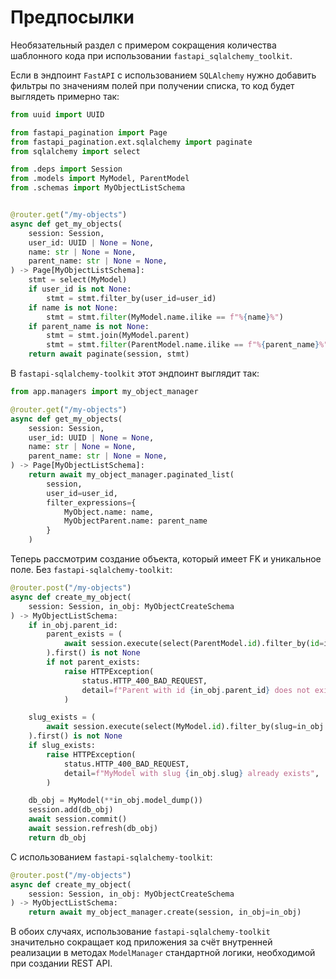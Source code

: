# Предпосылки
Необязательный раздел с примером сокращения количества шаблонного кода при использовании `fastapi_sqlalchemy_toolkit`.

Если в эндпоинт `FastAPI` с использованием `SQLAlchemy`
нужно добавить фильтры по значениям полей при получении списка,
то код будет выглядеть примерно так:

```python
from uuid import UUID

from fastapi_pagination import Page
from fastapi_pagination.ext.sqlalchemy import paginate
from sqlalchemy import select

from .deps import Session
from .models import MyModel, ParentModel
from .schemas import MyObjectListSchema


@router.get("/my-objects")
async def get_my_objects(
    session: Session,
    user_id: UUID | None = None,
    name: str | None = None,
    parent_name: str | None = None,
) -> Page[MyObjectListSchema]:
    stmt = select(MyModel)
    if user_id is not None:
        stmt = stmt.filter_by(user_id=user_id)
    if name is not None:
        stmt = stmt.filter(MyModel.name.ilike == f"%{name}%")
    if parent_name is not None:
        stmt = stmt.join(MyModel.parent)
        stmt = stmt.filter(ParentModel.name.ilike == f"%{parent_name}%")
    return await paginate(session, stmt)
```

В `fastapi-sqlalchemy-toolkit` этот эндпоинт выглядит так:

```python
from app.managers import my_object_manager

@router.get("/my-objects")
async def get_my_objects(
    session: Session,
    user_id: UUID | None = None,
    name: str | None = None,
    parent_name: str | None = None,
) -> Page[MyObjectListSchema]:
    return await my_object_manager.paginated_list(
        session,
        user_id=user_id,
        filter_expressions={
            MyObject.name: name,
            MyObjectParent.name: parent_name
        }
    )
```

Теперь рассмотрим создание объекта, который имеет FK и уникальное поле. Без `fastapi-sqlalchemy-toolkit`:

```python
@router.post("/my-objects")
async def create_my_object(
    session: Session, in_obj: MyObjectCreateSchema
) -> MyObjectListSchema:
    if in_obj.parent_id:
        parent_exists = (
            await session.execute(select(ParentModel.id).filter_by(id=in_obj.parent_id))
        ).first() is not None
        if not parent_exists:
            raise HTTPException(
                status.HTTP_400_BAD_REQUEST,
                detail=f"Parent with id {in_obj.parent_id} does not exist",
            )

    slug_exists = (
        await session.execute(select(MyModel.id).filter_by(slug=in_obj.slug))
    ).first() is not None
    if slug_exists:
        raise HTTPException(
            status.HTTP_400_BAD_REQUEST,
            detail=f"MyModel with slug {in_obj.slug} already exists",
        )

    db_obj = MyModel(**in_obj.model_dump())
    session.add(db_obj)
    await session.commit()
    await session.refresh(db_obj)
    return db_obj
```

С использованием `fastapi-sqlalchemy-toolkit`:

```python
@router.post("/my-objects")
async def create_my_object(
    session: Session, in_obj: MyObjectCreateSchema
) -> MyObjectListSchema:
    return await my_object_manager.create(session, in_obj=in_obj)
```

В обоих случаях, использование `fastapi-sqlalchemy-toolkit` значительно сокращает
код приложения за счёт внутренней реализации в методах `ModelManager` стандартной логики,
необходимой при создании REST API.
